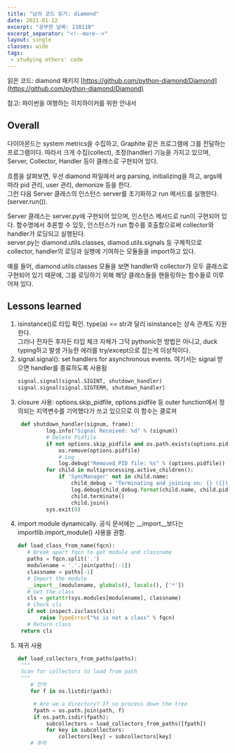 ```yaml
---
title: "남의 코드 읽기: diamond"
date: 2021-01-12
excerpt: "공부한 날짜: 210110"
excerpt_separator: "<!--more-->"
layout: single
classes: wide
tags: 
 - studying others' code
---
```



읽은 코드: diamond 패키지 [https://github.com/python-diamond/Diamond](https://github.com/python-diamond/Diamond)

참고: 파이썬을 여행하는 히치하이커를 위한 안내서



## Overall

다이아몬드는 system metrics을 수집하고, Graphite 같은 프로그램에 그를 전달하는 프로그램이다.
따라서 크게 수집(collect), 조정(handler) 기능을 가지고 있으며, Server, Collector, Handler 등이 클래스로 구현되어 있다.

흐름을 살펴보면, 우선 diamond 파일에서 arg parsing, initializing을 하고, args에 따라 pid 관리, user 관리, demonize 등을 한다.  
그런 다음 Server 클래스의 인스턴스 server를 초기화하고 run 메서드를 실행한다.(server.run()).  

Server 클래스는 server.py에 구현되어 있으며, 인스턴스 메서드로 run이 구현되어 있다. 함수명에서 추론할 수 있듯, 인스턴스가 run 함수를 호출함으로써 collector와 handler가 로딩되고 실행된다.   
server.py는 diamond.utils.classes, diamod.utils.signals 등 구체적으로 collector, handler의 로딩과 실행에 기여하는 모듈들을 import하고 있다.  

예를 들어, diamond.utils.classes 모듈을 보면 handler와 collector가 모두 클래스로 구현되어 있기 때문에, 그를 로딩하기 위해 해당 클래스들을 핸들링하는 함수들로 이루어져 있다.  




## Lessons learned


1. isinstance()로 타입 확인. type(a) == str과 달리 isinstance는 상속 관계도 지원한다.  
그러나 전자든 후자든 타입 체크 자체가 그닥 pythonic한 방법은 아니고, duck typing하고 발생 가능한 에러를 try/except으로 잡는게 이상적이다.
2. signal.signal(): set handlers for asynchronous events. 여기서는 signal 받으면 handler를 종료하도록 사용됨
   ```python
   signal.signal(signal.SIGINT, shutdown_handler)
   signal.signal(signal.SIGTERM, shutdown_handler)
   ```
3. closure 사용: options.skip_pidfile, options.pidfile 등 outer function에서 정의되는 지역변수를 기억했다가 쓰고 있으므로 이 함수는 클로져
   ```python
	def shutdown_handler(signum, frame):
            log.info("Signal Received: %d" % (signum))
            # Delete Pidfile
            if not options.skip_pidfile and os.path.exists(options.pidfile):
                os.remove(options.pidfile)
                # Log
                log.debug("Removed PID file: %s" % (options.pidfile))  
            for child in multiprocessing.active_children():
                if 'SyncManager' not in child.name:
                    child_debug = "Terminating and joining on: {} ({})"
                    log.debug(child_debug.format(child.name, child.pid))
                    child.terminate()
                    child.join()
            sys.exit(0)

   ```
4. import module dynamically. 공식 문서에는 __import__보다는 importlib.import_module() 사용을 권함.
   ```python
   def load_class_from_name(fqcn):
      # Break apart fqcn to get module and classname
      paths = fqcn.split('.')
      modulename = '.'.join(paths[:-1])
      classname = paths[-1]
      # Import the module
      __import__(modulename, globals(), locals(), ['*'])
      # Get the class
      cls = getattr(sys.modules[modulename], classname)
      # Check cls
      if not inspect.isclass(cls):
          raise TypeError("%s is not a class" % fqcn)
      # Return class
    return cls
   ```
5. 재귀 사용
   ```python
   def load_collectors_from_paths(paths):
    """
    Scan for collectors to load from path
    """
	   # 전략
	   for f in os.listdir(path):

	    # Are we a directory? If so process down the tree
	    fpath = os.path.join(path, f)
	    if os.path.isdir(fpath):
	        subcollectors = load_collectors_from_paths([fpath])
	        for key in subcollectors:
	            collectors[key] = subcollectors[key]
	   # 후략
   ```

